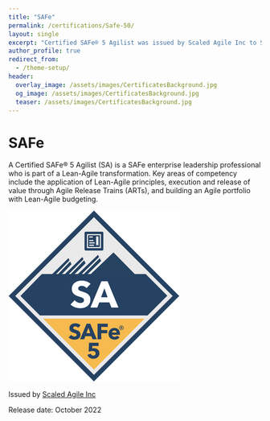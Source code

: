 ```yaml
---
title: "SAFe"
permalink: /certifications/Safe-50/
layout: single
excerpt: "Certified SAFe® 5 Agilist was issued by Scaled Agile Inc to Stefano Bianda."
author_profile: true
redirect_from:
  - /theme-setup/
header:
  overlay_image: /assets/images/CertificatesBackground.jpg
  og_image: /assets/images/CertificatesBackground.jpg
  teaser: /assets/images/CertificatesBackground.jpg
---
```

# SAFe 

A Certified SAFe® 5 Agilist (SA) is a SAFe enterprise leadership professional who is part of a Lean-Agile transformation. Key areas of competency include the application of Lean-Agile principles, execution and release of value through Agile Release Trains (ARTs), and building an Agile portfolio with Lean-Agile budgeting.

![image info](/assets/images/cert_mark_SA_badge_large_300px.png)

Issued by [Scaled Agile Inc](https://www.credly.com/org/scaled-agile)

Release date: October 2022